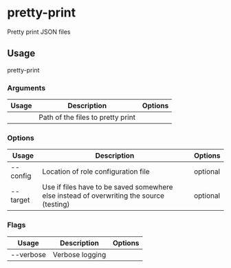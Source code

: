 # pretty-print

Pretty print JSON files

## Usage

pretty-print <options> <path>

### Arguments

| Usage  | Description                       | Options |
| ------ | --------------------------------- | ------- |
| <path> | Path of the files to pretty print |         |

### Options

| Usage          | Description                                                                              | Options  |
| -------------- | ---------------------------------------------------------------------------------------- | -------- |
| --config <str> | Location of role configuration file                                                      | optional |
| --target <str> | Use if files have to be saved somewhere else instead of overwriting the source (testing) | optional |

### Flags

| Usage     | Description     | Options |
| --------- | --------------- | ------- |
| --verbose | Verbose logging |         |

<!-- This file has been autogenerated by src/readme.generate.ts -->
